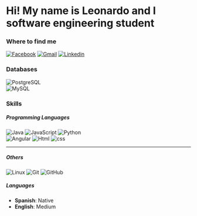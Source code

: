 # Hi! My name is Leonardo and I software engineering student

### Where to find me

<a href="https://www.facebook.com/profile.php?id=100002627595507">![Facebook](https://img.shields.io/badge/Facebook-lightgrey?style=for-the-badge&logo=facebook)<a>
<a href="mailto:leonardo.m2349@gmail.com">![Gmail](https://img.shields.io/badge/Gmail-lightgrey?style=for-the-badge&logo=gmail)<a>
<a href="https://www.linkedin.com/in/leonardo-daniel-montiel-martinez-96276620a">![Linkedin](https://img.shields.io/badge/Linkedin-lightgrey?style=for-the-badge&logo=linkedin)<a><br>

### Databases
![PostgreSQL](https://img.shields.io/badge/PostgresSQL-3152A3?style=for-the-badge&logo=postgresql)  
![MySQL](https://img.shields.io/badge/MySQL-B20404?style=for-the-badge&logo=mysql)<br> 
  
### Skills

<h5>Programming Languages</h5>

![Java](https://img.shields.io/badge/Java-Medium-D02323?style=for-the-badge&logo=java)
![JavaScript](https://img.shields.io/badge/Javascript-Basic-yellow?style=for-the-badge&logo=javascript)
![Python](https://img.shields.io/badge/Python-basic-blue?style=for-the-badge&logo=python)<br>
![Angular](https://img.shields.io/badge/Angular-basic-DC1735?style=for-the-badge&logo=angular)
![Html](https://img.shields.io/badge/Html-lightgray?style=for-the-badge&logo=html)
![css](https://img.shields.io/badge/Css-lightgray?style=for-the-badge&logo=css)
  
 <hr>
 <h5>Others</h5>
  
![Linux](https://img.shields.io/badge/Linux-lightgray?style=for-the-badge&logo=linux)
![Git](https://img.shields.io/badge/Git-lightgray?style=for-the-badge&logo=git)
![GitHub](https://img.shields.io/badge/GitHub-lightgray?style=for-the-badge&logo=github)

  <h5>Languages</h5>
  
  <ul>
    <li><b>Spanish</b>: Native</li>
    <li><b>English</b>: Medium</li>
  </ul>
